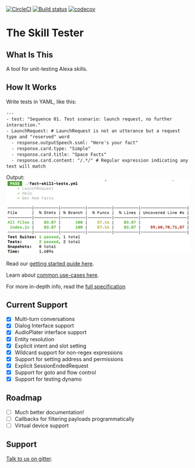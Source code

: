 [![CircleCI](https://circleci.com/gh/bespoken/skill-testing-ml.svg?style=svg&circle-token=baefda47f4480601f66cc6a579920b2b1bb739e5)](https://circleci.com/gh/bespoken/skill-testing-ml)
[![Build status](https://ci.appveyor.com/api/projects/status/94a7lb3jdioai2jx?svg=true)](https://ci.appveyor.com/project/jkelvie/skill-testing-ml)
[![codecov](https://codecov.io/gh/bespoken/skill-testing-ml/branch/master/graph/badge.svg?token=C2VONoJUN3)](https://codecov.io/gh/bespoken/skill-testing-ml)
# The Skill Tester

## What Is This
A tool for unit-testing Alexa skills.

## How It Works
Write tests in YAML, like this:
```
---
- test: "Sequence 01. Test scenario: launch request, no further interaction."
- LaunchRequest: # LaunchRequest is not an utterance but a request type and "reserved" word
  - response.outputSpeech.ssml: "Here's your fact"
  - response.card.type: "Simple"
  - response.card.title: "Space Facts"
  - response.card.content: "/.*/" # Regular expression indicating any text will match
```

Output:  
<img src="./docs/SkillTestingOutput.png" width="500" alt="Output" />

Read our [getting started guide here](./docs/get_started.md).

Learn about [common use-cases here](./docs/use_cases.md).

For more in-depth info, read the [full specification](https://docs.google.com/document/d/17GOv1yVAKY4vmOd1Vhg_IitpyCMiX-e_b09eufNysYI/edit)

## Current Support
- [X] Multi-turn conversations
- [X] Dialog Interface support
- [X] AudioPlater interface support
- [X] Entity resolution
- [X] Explicit intent and slot setting
- [X] Wildcard support for non-regex expressions
- [X] Support for setting address and permissions
- [X] Explicit SessionEndedRequest
- [X] Support for goto and flow control
- [X] Support for testing dynamo

## Roadmap
- [ ] Much better documentation!
- [ ] Callbacks for filtering payloads programmatically
- [ ] Virtual device support

## Support
[Talk to us on gitter](https://gitter.im/bespoken/bst).
